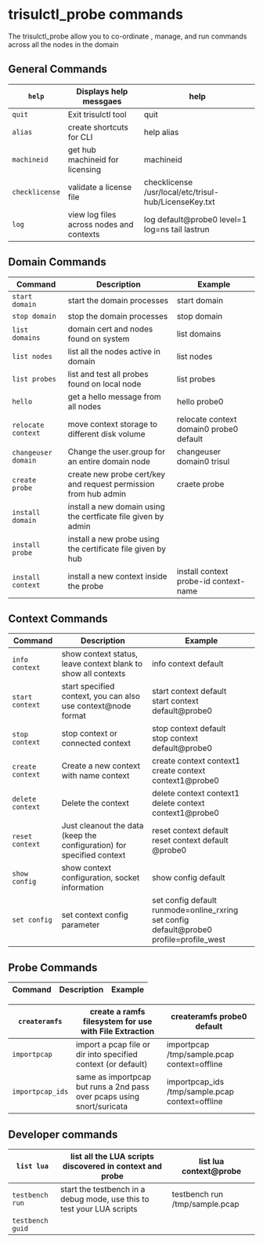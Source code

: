 # trisulctl_probe commands

The trisulctl_probe allow you to co-ordinate , manage, and run commands across all the nodes in the domain

## General Commands

| `help`         | Displays help messgaes                   | help                                                  |
| -------------- | ---------------------------------------- | ----------------------------------------------------- |
| `quit`         | Exit trisulctl tool                      | quit                                                  |
| `alias`        | create shortcuts for CLI                 | help alias                                            |
| `machineid`    | get hub machineid for licensing          | machineid                                             |
| `checklicense` | validate a license file                  | checklicense /usr/local/etc/trisul-hub/LicenseKey.txt |
| `log`          | view log files across nodes and contexts | log default@probe0 level=1 log=ns tail lastrun        |

## Domain Commands

| Command             | Description                                                     | Example                                 |
| ------------------- | --------------------------------------------------------------- | --------------------------------------- |
| `start domain`      | start the domain processes                                      | start domain                            |
| `stop domain`       | stop the domain processes                                       | stop domain                             |
| `list domains`      | domain cert and nodes found on system                           | list domains                            |
| `list nodes`        | list all the nodes active in domain                             | list nodes                              |
| `list probes`       | list and test all probes found on local node                    | list probes                             |
| `hello`             | get a hello message from all nodes                              | hello probe0                            |
| `relocate context`  | move context storage to different disk volume                   | relocate context domain0 probe0 default |
| `changeuser domain` | Change the user.group for an entire domain node                 | changeuser domain0 trisul               |
| `create probe`      | create new probe cert/key and request permission from hub admin | craete probe                            |
| `install domain`    | install a new domain using the certficate file given by admin   |                                         |
| `install probe`     | install a new probe using the certificate file given by hub     |                                         |
| `install context`   | install a new context inside the probe                          | install context probe-id context-name   |

## Context Commands

| Command          | Description                                                           | Example                                                                                     |
| ---------------- | --------------------------------------------------------------------- | ------------------------------------------------------------------------------------------- |
| `info context`   | show context status, leave context blank to show all contexts         | info context default                                                                        |
| `start context`  | start specified context, you can also use context@node format         | start context default<br/>start context default@probe0                                      |
| `stop context`   | stop context or connected context                                     | stop context default<br/>stop context default@probe0                                        |
| `create context` | Create a new context with name context                                | create context context1<br/>create context context1@probe0                                  |
| `delete context` | Delete the context                                                    | delete context context1<br/>delete context context1@probe0                                  |
| `reset context`  | Just cleanout the data (keep the configuration) for specified context | reset context default<br/>reset context default @probe0                                     |
| `show config`    | show context configuration, socket information                        | show config default                                                                         |
| `set config`     | set context config parameter                                          | set config default runmode=online_rxring<br/>set config default@probe0 profile=profile_west |

## Probe Commands

| Command | Description | Example |
| ------- | ----------- | ------- |

| `createramfs`    | create a ramfs filesystem for use with File Extraction                 | createramfs probe0 default                      |
| ---------------- | ---------------------------------------------------------------------- | ----------------------------------------------- |
| `importpcap`     | import a pcap file or dir into specified context (or default)          | importpcap /tmp/sample.pcap context=offline     |
| `importpcap_ids` | same as importpcap but runs a 2nd pass over pcaps using snort/suricata | importpcap_ids /tmp/sample.pcap context=offline |

## Developer commands

| `list lua`       | list all the LUA scripts discovered in context and probe               | list lua context@probe         |
| ---------------- | ---------------------------------------------------------------------- | ------------------------------ |
| `testbench run`  | start the testbench in a debug mode, use this to test your LUA scripts | testbench run /tmp/sample.pcap |
| `testbench guid` |                                                                        |                                |
